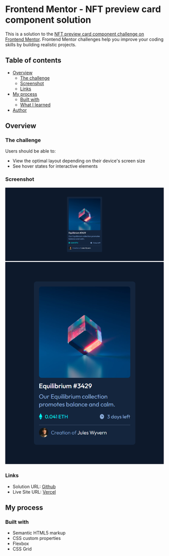 # Frontend Mentor - NFT preview card component solution

This is a solution to the [NFT preview card component challenge on Frontend Mentor](https://www.frontendmentor.io/challenges/nft-preview-card-component-SbdUL_w0U). Frontend Mentor challenges help you improve your coding skills by building realistic projects. 

## Table of contents

- [Overview](#overview)
  - [The challenge](#the-challenge)
  - [Screenshot](#screenshot)
  - [Links](#links)
- [My process](#my-process)
  - [Built with](#built-with)
  - [What I learned](#what-i-learned)
- [Author](#author)


## Overview

### The challenge

Users should be able to:

- View the optimal layout depending on their device's screen size
- See hover states for interactive elements

### Screenshot

![](/images/screenshot.png)
![](/images/screenshot-mobile.png)




### Links

- Solution URL: [Github](https://github.com/motuncoded/NFT-preview-card-component)
- Live Site URL: [Vercel](https://nft-preview-card-component-neon-beta.vercel.app/)

## My process

### Built with

- Semantic HTML5 markup
- CSS custom properties
- Flexbox
- CSS Grid

